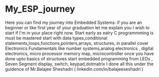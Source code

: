 # My_ESP_journey
Here you can find my journey into Embedded Systems:
if you are an beginner or like first year of your graduation let me explain you I wish to start if I'm in your place right now.
Start early as ealry
C programmming is must be mastered
start with data types,conditional statements,loops,functions,pointers,arrays, structures,
in parallel cover Electronics Fundamentals
like number systems,analog electronics , digital electronics, micro processor memory map, microcontroller
once you have done upto basics of structures start embedded programming from LEDs , Seven Segment display, switch, keypad,dotmatrix
I done all this under the guidence of Mr.Balajee Sheshadri ( linkedin.com/in/balajeeseshadri )
